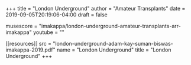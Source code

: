 +++
title = "London Underground"
author = "Amateur Transplants"
date = 2019-09-05T20:19:06-04:00
draft = false

musescore = "imakappa/london-underground-amateur-transplants-arr-imakappa"
youtube = ""

[[resources]]
  src = "london-underground-adam-kay-suman-biswas-imakappa-2019.pdf"
  name = "London Underground"
  title = "London Underground"
+++